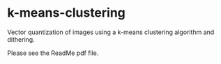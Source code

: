 # k-means-clustering
Vector quantization of images using a k-means clustering algorithm and dithering.

Please see the ReadMe pdf file. 

